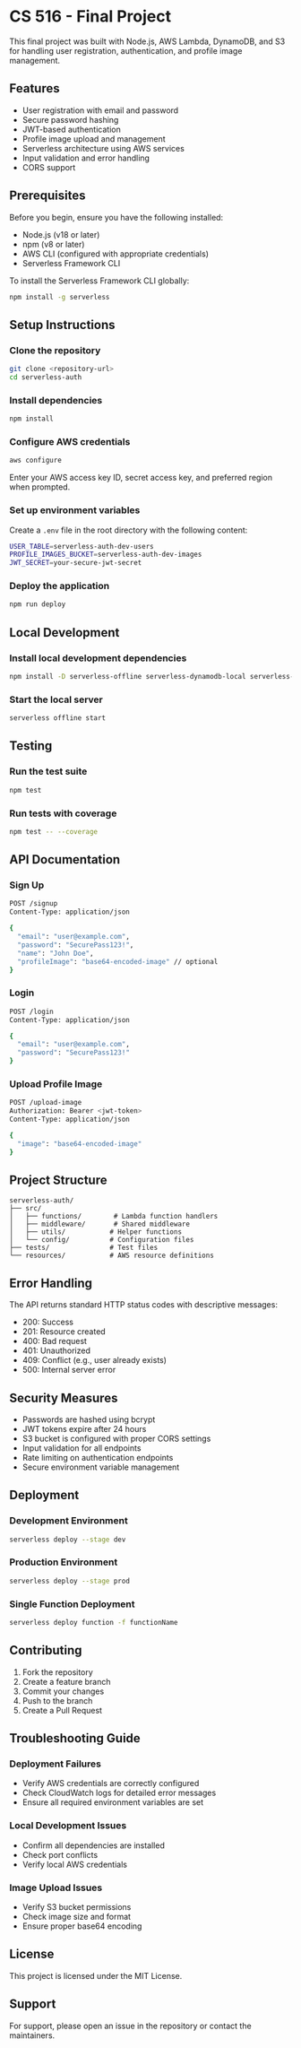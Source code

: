 # CS 516 - Final Project

This final project was built with Node.js, AWS Lambda, DynamoDB, and S3 for handling user registration, authentication, and profile image management.

## Features

- User registration with email and password
- Secure password hashing
- JWT-based authentication
- Profile image upload and management
- Serverless architecture using AWS services
- Input validation and error handling
- CORS support

## Prerequisites

Before you begin, ensure you have the following installed:

- Node.js (v18 or later)
- npm (v8 or later)
- AWS CLI (configured with appropriate credentials)
- Serverless Framework CLI

To install the Serverless Framework CLI globally:

```bash
npm install -g serverless
```

## Setup Instructions

### Clone the repository

```bash
git clone <repository-url>
cd serverless-auth
```

### Install dependencies

```bash
npm install
```

### Configure AWS credentials

```bash
aws configure
```

Enter your AWS access key ID, secret access key, and preferred region when prompted.

### Set up environment variables

Create a `.env` file in the root directory with the following content:

```bash
USER_TABLE=serverless-auth-dev-users
PROFILE_IMAGES_BUCKET=serverless-auth-dev-images
JWT_SECRET=your-secure-jwt-secret
```

### Deploy the application

```bash
npm run deploy
```

## Local Development

### Install local development dependencies

```bash
npm install -D serverless-offline serverless-dynamodb-local serverless-s3-local
```

### Start the local server

```bash
serverless offline start
```

## Testing

### Run the test suite

```bash
npm test
```

### Run tests with coverage

```bash
npm test -- --coverage
```

## API Documentation

### Sign Up

```bash
POST /signup
Content-Type: application/json

{
  "email": "user@example.com",
  "password": "SecurePass123!",
  "name": "John Doe",
  "profileImage": "base64-encoded-image" // optional
}
```

### Login

```bash
POST /login
Content-Type: application/json

{
  "email": "user@example.com",
  "password": "SecurePass123!"
}
```

### Upload Profile Image

```bash
POST /upload-image
Authorization: Bearer <jwt-token>
Content-Type: application/json

{
  "image": "base64-encoded-image"
}
```

## Project Structure

```plaintext
serverless-auth/
├── src/
│   ├── functions/        # Lambda function handlers
│   ├── middleware/       # Shared middleware
│   ├── utils/           # Helper functions
│   └── config/          # Configuration files
├── tests/               # Test files
└── resources/           # AWS resource definitions
```

## Error Handling

The API returns standard HTTP status codes with descriptive messages:

- 200: Success
- 201: Resource created
- 400: Bad request
- 401: Unauthorized
- 409: Conflict (e.g., user already exists)
- 500: Internal server error

## Security Measures

- Passwords are hashed using bcrypt
- JWT tokens expire after 24 hours
- S3 bucket is configured with proper CORS settings
- Input validation for all endpoints
- Rate limiting on authentication endpoints
- Secure environment variable management

## Deployment

### Development Environment

```bash
serverless deploy --stage dev
```

### Production Environment

```bash
serverless deploy --stage prod
```

### Single Function Deployment

```bash
serverless deploy function -f functionName
```

## Contributing

1. Fork the repository
2. Create a feature branch
3. Commit your changes
4. Push to the branch
5. Create a Pull Request

## Troubleshooting Guide

### Deployment Failures

- Verify AWS credentials are correctly configured
- Check CloudWatch logs for detailed error messages
- Ensure all required environment variables are set

### Local Development Issues

- Confirm all dependencies are installed
- Check port conflicts
- Verify local AWS credentials

### Image Upload Issues

- Verify S3 bucket permissions
- Check image size and format
- Ensure proper base64 encoding

## License

This project is licensed under the MIT License.

## Support

For support, please open an issue in the repository or contact the maintainers.
